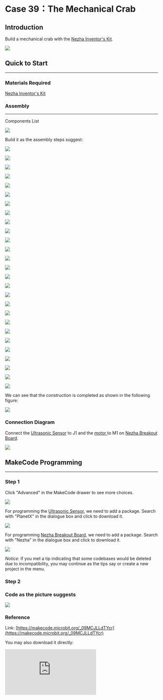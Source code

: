 # Case 39：The Mechanical Crab

## Introduction
Build a mechanical crab with the [Nezha Inventor's Kit](https://shop.elecfreaks.com/products/elecfreaks-micro-bit-nezha-48-in-1-inventors-kit-without-micro-bit-board?_pos=2&_sid=ed1b6fbd2&_ss=r).

![](./images/39_1.png)

## Quick to Start
---

### Materials Required

[Nezha Inventor's Kit](https://shop.elecfreaks.com/products/elecfreaks-micro-bit-nezha-48-in-1-inventors-kit-without-micro-bit-board?_pos=2&_sid=ed1b6fbd2&_ss=r)

### Assembly
---
Components List

![](./images/neza-inventor-s-kit-case-39-02.png)

Build it as the assembly steps suggest:

![](./images/neza-inventor-s-kit-step-39-01.png)

![](./images/neza-inventor-s-kit-step-39-02.png)

![](./images/neza-inventor-s-kit-step-39-03.png)

![](./images/neza-inventor-s-kit-step-39-04.png)

![](./images/neza-inventor-s-kit-step-39-05.png)

![](./images/neza-inventor-s-kit-step-39-06.png)

![](./images/neza-inventor-s-kit-step-39-07.png)

![](./images/neza-inventor-s-kit-step-39-08.png)

![](./images/neza-inventor-s-kit-step-39-09.png)

![](./images/neza-inventor-s-kit-step-39-10.png)

![](./images/neza-inventor-s-kit-step-39-11.png)

![](./images/neza-inventor-s-kit-step-39-12.png)

![](./images/neza-inventor-s-kit-step-39-13.png)

![](./images/neza-inventor-s-kit-step-39-14.png)

![](./images/neza-inventor-s-kit-step-39-15.png)

![](./images/neza-inventor-s-kit-step-39-16.png)

![](./images/neza-inventor-s-kit-step-39-17.png)

![](./images/neza-inventor-s-kit-step-39-18.png)

![](./images/neza-inventor-s-kit-step-39-19.png)

![](./images/neza-inventor-s-kit-step-39-20.png)

![](./images/neza-inventor-s-kit-step-39-21.png)

![](./images/neza-inventor-s-kit-step-39-22.png)

![](./images/neza-inventor-s-kit-step-39-23.png)

![](./images/neza-inventor-s-kit-step-39-24.png)

![](./images/neza-inventor-s-kit-step-39-25.png)

![](./images/neza-inventor-s-kit-step-39-26.png)

![](./images/neza-inventor-s-kit-step-39-27.png)

We can see that the construction is completed as shown in the following figure:

![](./images/neza-inventor-s-kit-case-39-01.png)

### Connection Diagram

Connect the [Ultrasonic Sensor](https://shop.elecfreaks.com/products/elecfreaks-planetx-ultrasonic-sensor?_pos=1&_sid=d432fa273&_ss=r) to J1 and the [motor ](https://shop.elecfreaks.com/products/elecfreaks-high-speed-building-blocks-motor?_pos=4&_sid=bfad50d7f&_ss=r)to M1 on [Nezha Breakout Board](https://shop.elecfreaks.com/products/elecfreaks-nezha-breakout-board?_pos=1&_sid=c41e367c3&_ss=r).

![](./images/neza-inventor-s-kit-case-39-03.png)


## MakeCode Programming
---


### Step 1
Click "Advanced" in the MakeCode drawer to see more choices.

![](./images/neza-inventor-s-kit-case-37-04.png)

For programming the [Ultrasonic Sensor](https://www.elecfreaks.com/planetx-ultrasonic.html), we need to add a package. Search with "PlanetX" in the dialogue box and click to download it.

![](./images/neza-inventor-s-kit-case-37-05.png)

For programming [Nezha Breakout Board](https://shop.elecfreaks.com/products/elecfreaks-nezha-breakout-board?_pos=1&_sid=00432325a&_ss=rl), we need to add a package. Search with "Nezha" in the dialogue box and click to download it.

![](./images/neza-inventor-s-kit-case-37-06.png)

*Notice*: If you met a tip indicating that some codebases would be deleted due to incompatibility, you may continue as the tips say or create a new project in the menu.

### Step 2

### Code as the picture suggests

![](./images/neza-inventor-s-kit-case-39-07.png)


### Reference
Link: [https://makecode.microbit.org/_09MCJLLdTYcr](https://makecode.microbit.org/_09MCJLLdTYcr)

You may also download it directly:

<div
    style={{
        position: 'relative',
        paddingBottom: '60%',
        overflow: 'hidden',
    }}
>
    <iframe
        src="https://makecode.microbit.org/_09MCJLLdTYcr"
        frameborder="0"
        sandbox="allow-popups allow-forms allow-scripts allow-same-origin"
        style={{
            position: 'absolute',
            width: '100%',
            height: '100%',
        }}
    />
</div>

---

### Result
After powering on, if the crab sees an approaching object ahead, it will crawl towards sideways.

![](./images/39_39.gif)
